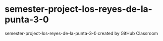 # semester-project-los-reyes-de-la-punta-3-0
semester-project-los-reyes-de-la-punta-3-0 created by GitHub Classroom
